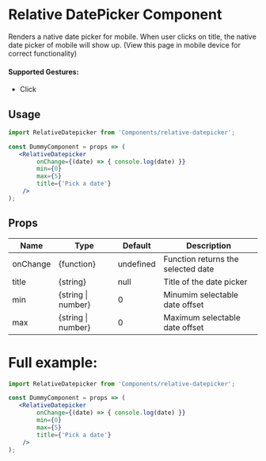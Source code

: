 # Relative DatePicker Component

Renders a native date picker for mobile. When user clicks on title, the native date picker of mobile will show up. (View this page in mobile device for correct functionality)

#### Supported Gestures:

-   Click

## Usage

```jsx
import RelativeDatepicker from 'Components/relative-datepicker';

const DummyComponent = props => (
   <RelativeDatepicker
        onChange={(date) => { console.log(date) }}
        min={0}
        max={5}
        title={'Pick a date'}
    />
);
```

## Props

| Name                          | Type               | Default   | Description                                            |
| ----------------------------- | ------------------ | --------- | ------------------------------------------------------ |
| onChange                      | {function}         | undefined | Function returns the selected date                     |
| title                         | {string}           | null      | Title of the date picker                               |
| min                           | {string \| number} | 0         | Minumim selectable date offset                         |
| max                           | {string \| number} | 0         | Maximum selectable date offset                         |


# Full example:

```jsx
import RelativeDatepicker from 'Components/relative-datepicker';

const DummyComponent = props => (
   <RelativeDatepicker
        onChange={(date) => { console.log(date) }}
        min={0}
        max={5}
        title={'Pick a date'}
    />
);
```

